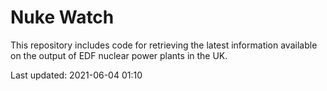 # Nuke Watch

This repository includes code for retrieving the latest information available on the output of EDF nuclear power plants in the UK.

Last updated: 2021-06-04 01:10